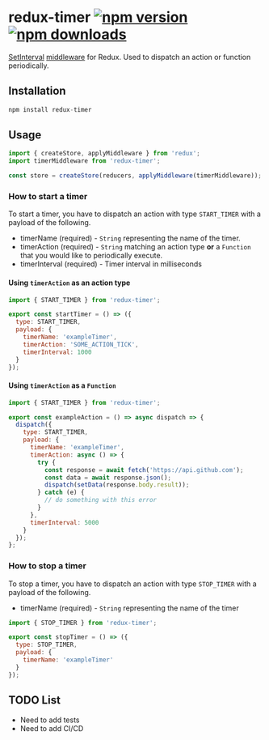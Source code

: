 # redux-timer [![npm version](https://img.shields.io/npm/v/redux-timer.svg?style=flat-square)](https://www.npmjs.com/package/redux-timer)[![npm downloads](https://img.shields.io/npm/dm/redux-timer.svg?style=flat-square)](https://www.npmjs.com/package/redux-timer)

[SetInterval](https://developer.mozilla.org/en-US/docs/Web/API/WindowOrWorkerGlobalScope/setInterval) [middleware](http://redux.js.org/docs/advanced/Middleware.html) for Redux. Used to dispatch an action or function periodically.

## Installation

```js
npm install redux-timer
```

## Usage

```js
import { createStore, applyMiddleware } from 'redux';
import timerMiddleware from 'redux-timer';

const store = createStore(reducers, applyMiddleware(timerMiddleware));
```

### How to start a timer

To start a timer, you have to dispatch an action with type `START_TIMER` with a payload of the following.

* timerName (required) - `String` representing the name of the timer.
* timerAction (required) - `String` matching an action type **or** a `Function` that you would like to periodically execute.
* timerInterval (required) - Timer interval in milliseconds

#### Using `timerAction` as an action type

```js
import { START_TIMER } from 'redux-timer';

export const startTimer = () => ({
  type: START_TIMER,
  payload: {
    timerName: 'exampleTimer',
    timerAction: 'SOME_ACTION_TICK',
    timerInterval: 1000
  }
});
```

#### Using `timerAction` as a `Function`

```js
import { START_TIMER } from 'redux-timer';

export const exampleAction = () => async dispatch => {
  dispatch({
    type: START_TIMER,
    payload: {
      timerName: 'exampleTimer',
      timerAction: async () => {
        try {
          const response = await fetch('https://api.github.com');
          const data = await response.json();
          dispatch(setData(response.body.result));
        } catch (e) {
          // do something with this error
        }
      },
      timerInterval: 5000
    }
  });
};
```

### How to stop a timer

To stop a timer, you have to dispatch an action with type `STOP_TIMER` with a payload of the following.

* timerName (required) - `String` representing the name of the timer

```js
import { STOP_TIMER } from 'redux-timer';

export const stopTimer = () => ({
  type: STOP_TIMER,
  payload: {
    timerName: 'exampleTimer'
  }
});
```

## TODO List

* Need to add tests
* Need to add CI/CD
